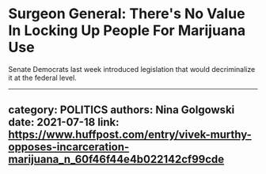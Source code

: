 # Surgeon General: There's No Value In Locking Up People For Marijuana Use

Senate Democrats last week introduced legislation that would decriminalize it at the federal level.

---
category: POLITICS
authors: Nina Golgowski
date: 2021-07-18
link: https://www.huffpost.com/entry/vivek-murthy-opposes-incarceration-marijuana_n_60f46f44e4b022142cf99cde
---
